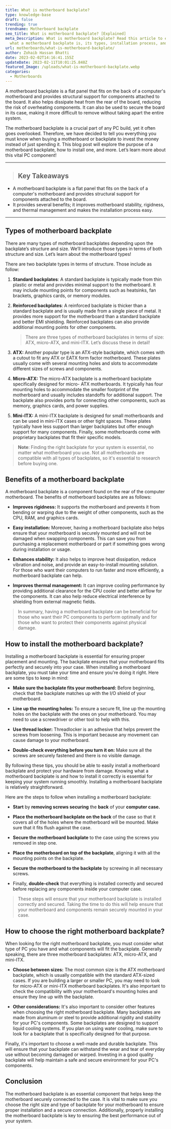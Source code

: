 ```yaml
---
title: What is motherboard backplate?
type: knowledge-base
draft: false
trending: true
trendname: Motherboard backplate
seo_title: What is motherboard backplate? [Explained]
meta_Description: What is motherboard backplate? Read this article to explore
  what a motherboard backplate is, its types, installation process, and more.
url: motherboards/what-is-motherboard-backplate/
author: Zohaib Hassan Bhatti
date: 2023-02-02T14:16:41.155Z
updateDate: 2023-02-11T10:01:25.848Z
featured_Image: /uploads/what-is-motherboard-backplate.webp
categories:
  - Motherboards
---
```

A motherboard backplate is a flat panel that fits on the back of a computer's motherboard and provides structural support for components attached to the board. It also helps dissipate heat from the rear of the board, reducing the risk of overheating components. It can also be used to secure the board in its case, making it more difficult to remove without taking apart the entire system.

The motherboard backplate is a crucial part of any PC build, yet it often goes overlooked. Therefore, we have decided to tell you everything you must know when buying a motherboard or backplate to invest the money instead of just spending it. This blog post will explore the purpose of a motherboard backplate, how to install one, and more. Let’s learn more about this vital PC component!

- - -

> ## Key Takeaways

* A motherboard backplate is a flat panel that fits on the back of a computer's motherboard and provides structural support for components attached to the board.
* It provides several benefits; it improves motherboard stability, rigidness, and thermal management and makes the installation process easy.

- - -

## Types of motherboard backplate

There are many types of motherboard backplates depending upon the backplate’s structure and size. We’ll introduce those types in terms of both structure and size. Let’s learn about the motherboard types!

There are two backplate types in terms of structure. Those include as follow: 

1. **Standard backplates**: A standard backplate is typically made from thin plastic or metal and provides minimal support to the motherboard. It may include mounting points for components such as heatsinks, fan brackets, graphics cards, or memory modules.


2. **Reinforced backplates**: A reinforced backplate is thicker than a standard backplate and is usually made from a single piece of metal. It provides more support for the motherboard than a standard backplate and better EMI shielding. Reinforced backplates can also provide additional mounting points for other components.

   > There are three types of motherboard backplates in terms of size: ATX, micro-ATX, and mini-ITX. Let’s discuss these in detail!
3. **ATX:** Another popular type is an ATX-style backplate, which comes with a cutout to fit any ATX or EATX form factor motherboard. These plates usually come with several mounting holes and slots to accommodate different sizes of screws and components.


4. **Micro-ATX:** The micro-ATX backplate is a motherboard backplate specifically designed for micro- ATX motherboards. It typically has four mounting holes to accommodate the smaller footprint of the motherboard and usually includes standoffs for additional support. The backplate also provides ports for connecting other components, such as memory, graphics cards, and power supplies.


5. **Mini-ITX:** A mini-ITX backplate is designed for small motherboards and can be used in mini-ITX cases or other tight spaces. These plates typically have less support than larger backplates but offer enough support for many components. Finally, some motherboards come with proprietary backplates that fit their specific models. 

> **Note**: Finding the right backplate for your system is essential, no matter what motherboard you use. Not all motherboards are compatible with all types of backplates, so it's essential to research before buying one. 

## Benefits of a motherboard backplate

A motherboard backplate is a component found on the rear of the computer motherboard. The benefits of motherboard backplates are as follows:

* **Improves rigidness:** It supports the motherboard and prevents it from bending or warping due to the weight of other components, such as the CPU, RAM, and graphics cards.


* **Easy installation:** Moreover, having a motherboard backplate also helps ensure that your motherboard is securely mounted and will not be damaged when swapping components. This can save you from purchasing a replacement motherboard or part if something goes wrong during installation or usage.


* **Enhances stability:** It also helps to improve heat dissipation, reduce vibration and noise, and provide an easy-to-install mounting solution. For those who want their computers to run faster and more efficiently, a motherboard backplate can help.


* **Improves thermal management:** It can improve cooling performance by providing additional clearance for the CPU cooler and better airflow for the components. It can also help reduce electrical interference by shielding from external magnetic fields.

> In summary, having a motherboard backplate can be beneficial for those who want their PC components to perform optimally and for those who want to protect their components against physical damage.

## How to install the motherboard backplate?

Installing a motherboard backplate is essential for ensuring proper placement and mounting. The backplate ensures that your motherboard fits perfectly and securely into your case. When installing a motherboard backplate, you must take your time and ensure you're doing it right. Here are some tips to keep in mind:

* **Make sure the backplate fits your motherboard:** Before beginning, check that the backplate matches up with the I/O shield of your motherboard.


* **Line up the mounting holes:** To ensure a secure fit, line up the mounting holes on the backplate with the ones on your motherboard. You may need to use a screwdriver or other tool to help with this.


* **Use thread locker:** Threadlocker is an adhesive that helps prevent the screws from loosening. This is important because any movement can cause damage to your motherboard.


* **Double-check everything before you turn it on:** Make sure all the screws are securely fastened and there is no visible damage.

By following these tips, you should be able to easily install a motherboard backplate and protect your hardware from damage. Knowing what a motherboard backplate is and how to install it correctly is essential for keeping your system running smoothly. Installing a motherboard backplate is relatively straightforward. 

Here are the steps to follow when installing a motherboard backplate:

* **Start** by **removing screws securing** the **back** of your **computer case.**


* **Place the motherboard backplate on the back** of the case so that it covers all of the holes where the motherboard will be mounted. Make sure that it fits flush against the case.


* **Secure the motherboard backplate** to the case using the screws you removed in step one.


* **Place the motherboard on top of the backplate**, aligning it with all the mounting points on the backplate.


* **Secure the motherboard to the backplate** by screwing in all necessary screws.


* Finally, **double-check** that everything is installed correctly and secured before replacing any components inside your computer case.

> These steps will ensure that your motherboard backplate is installed correctly and secured. Taking the time to do this will help ensure that your motherboard and components remain securely mounted in your case.

## How to choose the right motherboard backplate?

When looking for the right motherboard backplate, you must consider what type of PC you have and what components will fit the backplate. Generally speaking, there are three motherboard backplates: ATX, micro-ATX, and mini-ITX.

* **Choose between sizes:** The most common size is the ATX motherboard backplate, which is usually compatible with the standard ATX-sized cases. If you are building a larger or smaller PC, you may need to look for micro-ATX or mini-ITX motherboard backplates. It's also important to check the compatibility with your motherboard's mounting holes and ensure they line up with the backplate.


* **Other considerations:** It's also important to consider other features when choosing the right motherboard backplate. Many backplates are made from aluminum or steel to provide additional rigidity and stability for your PC's components. Some backplates are designed to support liquid cooling systems. If you plan on using water cooling, make sure to look for a backplate that is specifically designed for that purpose.

Finally, it's important to choose a well-made and durable backplate. This will ensure that your backplate can withstand the wear and tear of everyday use without becoming damaged or warped. Investing in a good quality backplate will help maintain a safe and secure environment for your PC's components.

## Conclusion

The motherboard backplate is an essential component that helps keep the motherboard securely connected to the case. It is vital to make sure you choose the right size and type of backplate for your motherboard to ensure proper installation and a secure connection. Additionally, properly installing the motherboard backplate is key to ensuring the best performance out of your system.